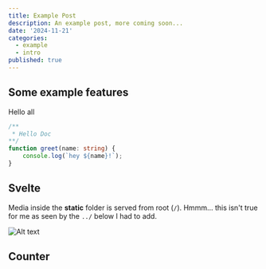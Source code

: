 ```yaml
---
title: Example Post
description: An example post, more coming soon...
date: '2024-11-21'
categories:
  - example
  - intro
published: true
---
```



## Some example features

Hello all

```ts
/**
 * Hello Doc
**/
function greet(name: string) {
    console.log(`hey ${name}!`);
}
```


<script>
  import Counter from './counter.svelte'
</script>


## Svelte

Media inside the **static** folder is served from root (`/`). Hmmm... this isn't true for me as seen by the `../` below I had to add.

![Alt text](../test.png)

## Counter

<Counter />